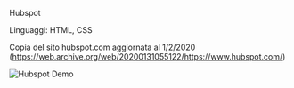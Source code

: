 Hubspot

Linguaggi: HTML, CSS

Copia del sito hubspot.com aggiornata al 1/2/2020 (https://web.archive.org/web/20200131055122/https://www.hubspot.com/)

![Hubspot Demo](gif.gif)
